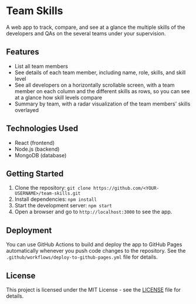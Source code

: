 # Team Skills

A web app to track, compare, and see at a glance the multiple skills of the developers and QAs on the several teams under your supervision.

## Features

- List all team members
- See details of each team member, including name, role, skills, and skill level
- See all developers on a horizontally scrollable screen, with a team member on each column and the different skills as rows, so you can see at a glance how skill levels compare
- Summary by team, with a radar visualization of the team members' skills overlayed

## Technologies Used

- React (frontend)
- Node.js (backend)
- MongoDB (database)

## Getting Started

1. Clone the repository: `git clone https://github.com/<YOUR-USERNAME>/team-skills.git`
2. Install dependencies: `npm install`
3. Start the development server: `npm start`
4. Open a browser and go to `http://localhost:3000` to see the app.

## Deployment

You can use GitHub Actions to build and deploy the app to GitHub Pages automatically whenever you push code changes to the repository. See the `.github/workflows/deploy-to-github-pages.yml` file for details.

## License

This project is licensed under the MIT License - see the [LICENSE](LICENSE) file for details.
